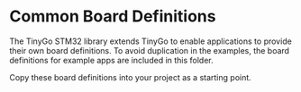 # Common Board Definitions

The TinyGo STM32 library extends TinyGo to enable applications to provide their own board definitions.  To avoid duplication in the examples, the board definitions for example apps are included in this folder.

Copy these board definitions into your project as a starting point.